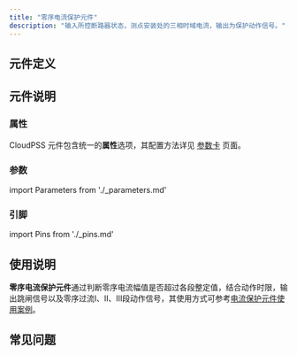 ```yaml
---
title: "零序电流保护元件"
description: "输入所控断路器状态，测点安装处的三相时域电流，输出为保护动作信号。"
---
```


## 元件定义

## 元件说明



### 属性

CloudPSS 元件包含统一的**属性**选项，其配置方法详见 [参数卡](docs/documents/software/10-xstudio/20-simstudio/40-workbench/20-function-zone/30-design-tab/30-param-panel/index.md) 页面。

### 参数

import Parameters from './_parameters.md'

<Parameters/>

### 引脚

import Pins from './_pins.md'

<Pins/>

## 使用说明
**零序电流保护元件**通过判断零序电流幅值是否超过各段整定值，结合动作时限，输出跳闸信号以及零序过流Ⅰ、Ⅱ、Ⅲ段动作信号，其使用方式可参考[电流保护元件使用案例](../10-CurrentProtection/index.md)。

## 常见问题

